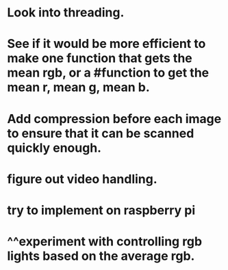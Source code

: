# Look into threading.
# See if it would be more efficient to make one function that gets the mean rgb, or a     #function to get the mean r, mean g, mean b.
# Add compression before each image to ensure that it can be scanned quickly enough.
# figure out video handling.
# try to implement on raspberry pi
# ^^experiment with controlling rgb lights based on the average rgb.